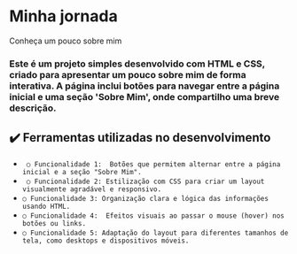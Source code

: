 # Minha jornada 

Conheça um pouco sobre mim

### Este é um projeto simples desenvolvido com HTML e CSS, criado para apresentar um pouco sobre mim de forma interativa. A página inclui botões para navegar entre a página inicial e uma seção 'Sobre Mim', onde compartilho uma breve descrição.

## ✔️ Ferramentas utilizadas no desenvolvimento

- ` ○ Funcionalidade 1:  Botões que permitem alternar entre a página inicial e a seção "Sobre Mim".`
- ` ○ Funcionalidade 2: Estilização com CSS para criar um layout visualmente agradável e responsivo.`
- `○ Funcionalidade 3: Organização clara e lógica das informações usando HTML.`
- `○ Funcionalidade 4:  Efeitos visuais ao passar o mouse (hover) nos botões ou links.`
- `○ Funcionalidade 5: Adaptação do layout para diferentes tamanhos de tela, como desktops e dispositivos móveis.`
